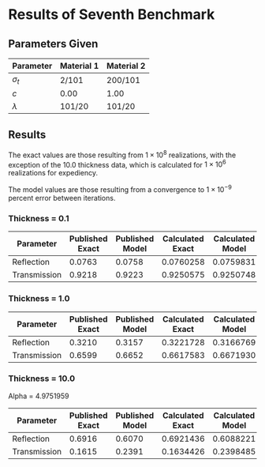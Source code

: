 # Results of Seventh Benchmark

## Parameters Given

Parameter | Material 1 | Material 2
--- | --- | ---
$\sigma_t$ | 2/101 | 200/101
$c$ | 0.00 | 1.00
$\lambda$ | 101/20 | 101/20

## Results

The exact values are those resulting from $1 \times 10^8$ realizations, with the exception of the 10.0 thickness data, which is calculated for $1 \times 10^6$ realizations for expediency.

The model values are those resulting from a convergence to $1 \times 10^{-9}$ percent error between iterations.

### Thickness = 0.1

Parameter | Published Exact | Published Model | Calculated Exact | Calculated Model
--- | --- | --- | --- | ---
Reflection | 0.0763 | 0.0758 | 0.0760258 | 0.0759831
Transmission | 0.9218 | 0.9223 | 0.9250575 | 0.9250748

### Thickness = 1.0

Parameter | Published Exact | Published Model | Calculated Exact | Calculated Model
--- | --- | --- | --- | ---
Reflection | 0.3210 | 0.3157 | 0.3221728 | 0.3166769
Transmission | 0.6599 | 0.6652 | 0.6617583 | 0.6671930

### Thickness = 10.0

Alpha = 4.9751959

Parameter | Published Exact | Published Model | Calculated Exact | Calculated Model | Alpha Closure
--- | --- | --- | --- | --- | ---
Reflection | 0.6916 | 0.6070 | 0.6921436 | 0.6088221 | 0.7257835
Transmission | 0.1615 | 0.2391 | 0.1634426 | 0.2398485 | 0.1236162
